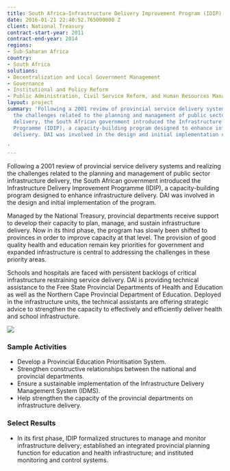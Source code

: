 ```yaml
---
title: South Africa—Infrastructure Delivery Improvement Program (IDIP)
date: 2016-01-21 22:40:52.765000000 Z
client: National Treasury
contract-start-year: 2011
contract-end-year: 2014
regions:
- Sub-Saharan Africa
country:
- South Africa
solutions:
- Decentralization and Local Government Management
- Governance
- Institutional and Policy Reform
- Public Administration, Civil Service Reform, and Human Resources Management
layout: project
summary: 'Following a 2001 review of provincial service delivery systems and realizing
  the challenges related to the planning and management of public sector infrastructure
  delivery, the South African government introduced the Infrastructure Delivery Improvement
  Programme (IDIP), a capacity-building program designed to enhance infrastructure
  delivery. DAI was involved in the design and initial implementation of the program.

'
---
```


Following a 2001 review of provincial service delivery systems and realizing the challenges related to the planning and management of public sector infrastructure delivery, the South African government introduced the Infrastructure Delivery Improvement Programme (IDIP), a capacity-building program designed to enhance infrastructure delivery. DAI was involved in the design and initial implementation of the program.

Managed by the National Treasury, provincial departments receive support to develop their capacity to plan, manage, and sustain infrastructure delivery. Now in its third phase, the program has slowly been shifted to provinces in order to improve capacity at that level. The provision of good quality health and education remain key priorities for government and expanded infrastructure is central to addressing the challenges in these priority areas.

Schools and hospitals are faced with persistent backlogs of critical infrastructure restraining service delivery. DAI is providing technical assistance to the Free State Provincial Departments of Health and Education as well as the Northern Cape Provincial Department of Education. Deployed in the infrastructure units, the technical assistants are offering strategic advice to strengthen the capacity to effectively and efficiently deliver health and school infrastructure.

![][1]

###  Sample Activities

* Develop a Provincial Education Prioritisation System.
* Strengthen constructive relationships between the national and provincial departments.
* Ensure a sustainable implementation of the Infrastructure Delivery Management System (IDMS).
* Help strengthen the capacity of the provincial departments on infrastructure delivery.

###  Select Results

* In its first phase, IDIP formalized structures to manage and monitor infrastructure delivery; established an integrated provincial planning function for education and health infrastructure; and instituted monitoring and control systems.

[1]: https://assetify-dai.com/projects/SouthAfricaInfrastructure.jpg
